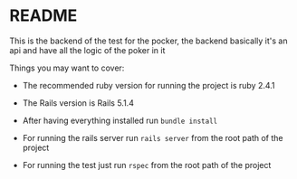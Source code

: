 # README

This is the backend of the test for the pocker, 
the backend basically it's an api and have all the logic of the poker in it

Things you may want to cover:

* The recommended ruby version for running the project is ruby 2.4.1

* The Rails version is Rails 5.1.4

* After having everything installed run `bundle install`

* For running the rails server run `rails server` from the root path of the project

* For running the test just run `rspec` from the root path of the project



